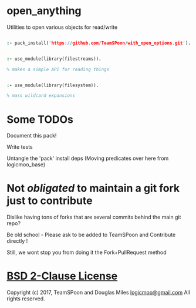 # open_anything
Utilities to open various objects for read/write

```prolog

:- pack_install('https://github.com/TeamSPoon/with_open_options.git').

```


```prolog

:- use_module(library(filestreams)).

% makes a simple API for reading things

```


```prolog

:- use_module(library(filesystem)).

% mass wildcard expansions

```


# Some TODOs

Document this pack!

Write tests

Untangle the 'pack' install deps 
(Moving predicates over here from logicmoo_base)


# Not _obligated_ to maintain a git fork just to contribute

Dislike having tons of forks that are several commits behind the main git repo?

Be old school - Please ask to be added to TeamSPoon and Contribute directly !

Still, we wont stop you from doing it the Fork+PullRequest method

# [BSD 2-Clause License](LICENSE.md)

Copyright (c) 2017, 
TeamSPoon and Douglas Miles <logicmoo@gmail.com> 
All rights reserved.


